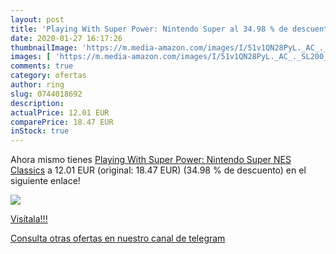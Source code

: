 ```yaml
---
layout: post
title: 'Playing With Super Power: Nintendo Super al 34.98 % de descuento'
date: 2020-01-27 16:17:26
thumbnailImage: 'https://m.media-amazon.com/images/I/51v1QN28PyL._AC_._SL200_.jpg'
images: [ 'https://m.media-amazon.com/images/I/51v1QN28PyL._AC_._SL200_.jpg' ]
comments: true
category: ofertas
author: ring
slug: 0744018692
description:
actualPrice: 12.01 EUR
comparePrice: 18.47 EUR
inStock: true
---
```


Ahora mismo tienes [Playing With Super Power: Nintendo Super NES Classics](https://www.amazon.es/dp/0744018692/?tag=redken-21) a 12.01 EUR (original: 18.47 EUR) (34.98 %  de descuento) en el siguiente enlace!

[![](https://m.media-amazon.com/images/I/51v1QN28PyL._AC_._SL200_.jpg)](https://www.amazon.es/dp/0744018692/?tag=redken-21)

[Visítala!!!](https://www.amazon.es/dp/0744018692/?tag=redken-21)

[Consulta otras ofertas en nuestro canal de telegram](https://t.me/s/ofertas25)
